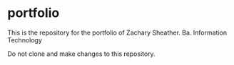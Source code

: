 # portfolio
This is the repository for the portfolio of Zachary Sheather. Ba. Information Technology

Do not clone and make changes to this repository.
